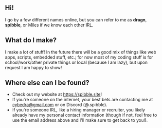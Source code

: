 ## Hi!

I go by a few different names online, but you can refer to me as **dragn**, **spibble**, or Miles if we know each other IRL.

## What do I make?

I make a lot of stuff! In the future there will be a good mix of things like web apps, scripts, embedded stuff, etc.; for now most of my coding stuff is for school/work/other private things or local (because I am lazy), but upon request I am happy to show!

## Where else can I be found?
- Check out my website at https://spibble.site!
- If you're someone on the internet, your best bets are contacting me at cybedra@gmail.com or on Discord (@.spibble).
- If you're someone IRL, like a hiring manager or recruiter, you likely already have my personal contact information (though if not, feel free to use the email address above and I'll make sure to get back to you!).
